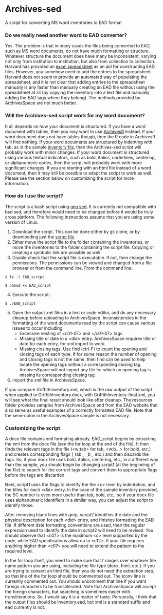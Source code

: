 # Archives-sed
A script for converting MS word inventories to EAD format

### Do we really need another word to EAD converter?
Yes. The problem is that in many cases the files being converted to EAD,
such as MS word documents, do not have much formatting or
structure. Whatever structure the document does have many be inconsistent,
varying not only from institution to institution,
but also from collection to collection. Harvard has provided an
[excel spreadsheet](https://github.com/harvard-library/aspace-import-excel)
as an aid for constructing EAD files. However, you somehow need to add the
entries to the spreadsheet. Harvard does not seem to provide an automated
way of populating the spreadsheet, and it is not clear that adding entries
to the spreadsheet manually is any faster than manually creating an EAD file
 without using the spreadsheet at all (by copying the 
 inventory into a text file and manually adding the EAD tags 
 where they belong). The methods provided by ArchivesSpace are not much better.

### Will the Archives-sed script work for my word document?
It all depends on how your document is structured. If you have a word document
with tables, then you may want to use
[ArchivesR](https://github.com/ameyer24/ArchivesR) instead.
If your word document does not have tables though, then the R code in ArchivesR 
will find nothing. If your word documents are structured by indenting with tab,
as in the sample [inventory file](GriffithInventory.docx), then the Archives-sed
script will probably work with minor changes.
If your word document is structured using various textual indicators, such as
bold, italics, underlines, centering, or alphanumeric codes, then the script
will probably work with more significant changes.
If you are starting with an html file instead of a word document, then it may
still be possible to adapt the script to work as well. Please see the section
below on customizing the script for more information.

### How do I use the script?
The script is a bash script using [gnu sed](http://www.gnu.org/software/sed/).
It is currently *not* compatible with bsd sed, and therefore would need to be
changed before it would be truly cross platform. The following instructions assume that
you are using some version of Linux.

1. Download the script. This can be done either by git clone, or by downloading
just the [script file](EAD_script).
2. Either move the script file to the folder containing the inventories, or move
the inventories to the folder containing the script file. Copying or creating a symbolic link 
are possible as well.
3. Double check that the script file is executable. If not, then change the permissions.
The permissions can be viewed and changed from a file browser or from the command line. From the command line:  
```
$ ls -l EAD_script
```  
```
$ chmod +x EAD_script
```  
4. Execute the script:  
```
$ ./EAD_script
```
5. Open the output xml files in a text or code editor, and do any necessary cleanup before uploading to ArchivesSpace. Inconsistencies in the formatting of the word documents read by the script can cause various issues to occur including
    - Excessive nesting of <c01-07\> and </c01-07\> tags.
    - Missing title or date in a <did\> entry. ArchivesSpace requires title or date for each entry, for xml import to work.
    - Missing closing tags. Use find (ctrl-F) to count the opening and closing tags of each type. If for some reason the number of opening and closing tags is not the same, then find can be used to help locate the opening tags without a corresponding closing tag. ArchivesSpace will not import any file for which an opening tag is missing its corresponding closing tag.
6. Import the xml file in ArchivesSpace.

If you compare GriffithInventory.xml, which is the raw output of the script when applied to GriffithInventory.docx, with GriffithInventory-final.xml, you will see what the final result should look like after cleanup. The resources folder provides samples from ArchivesSpace and from the EAD website that also serve as useful examples of a correctly formatted EAD file. Note that the semi-colon in the ArchivesSpace sample is not necessary.

### Customizing the script

A docx file contains xml formating already. EAD_script begins by extracting the xml from the docx file (see the for loop at the end of the file). It then finds the relevant tags in the file (<w:tab\> for tab, <w:b...\> for bold, etc.) and creates corresponding flags (\_tab\_, \_b\_, etc.) and then discards the tags. So, if your docx file uses bold, italics, centering, etc., in a different way than the sample, you should begin by changing script1 (at the beginning of the file) to search for the correct tags and convert them to appropriate flags before the tags are discarded. 

Next, script1 uses the flags to identify the the <c\> level by indentation, and the titles for each <did\> entry. In the case of the sample inventory provided, the SC number is even more useful than tab, bold, etc., so if your docx file uses alphanumeric identifiers in a similar way, you can adjust the script to identify those.

After removing blank lines with grep, script2 identifies the date and the physical description for each <did\> entry, and finishes formatting the EAD file. If different date formatting conventions are used, then the regular expression used to identify the date in script2 will need to be revised. You should observe that <c07\> is the maximum <c\> level supported by the code, while EAD specifications allow up to <c12\>. If your file requires anything higher than <c07\> you will need to extend the pattern to the required level.

In the for loop itself, you need to make sure that f ranges over whatever file name pattern you are using, including the file type (docx, html, etc.). If you are trying to convert an html file, then you do not need the extraction step, so that line of the for loop should be commented out. The iconv line is currently commented out. You should uncomment that line if you want foreign characters to be transliterated. Note that ArchivesSpace will accept the foreign characters, but searching is sometimes easier with transliterations. So, I would say it is a matter of taste.
Personally, I think that the output files should be Inventory.ead, but xml is a standard suffix and ead currently is not.

